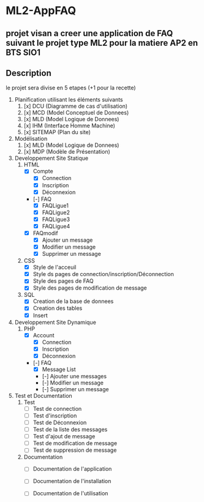 # ML2-AppFAQ

## projet visan a creer une application de FAQ suivant le projet type ML2 pour la matiere AP2 en BTS SIO1

## Description

le projet sera divise en 5 etapes (+1 pour la recette)

1. Planification utilisant les éléments suivants
    1. [x] DCU (Diagramme de cas d'utilisation)
    2. [x] MCD (Model Conceptuel de Donnees)
    3. [x] MLD (Model Logique de Donnees)
    4. [x] IHM (Interface Homme Machine)
    5. [x] SITEMAP (Plan du site)
2. Modélisation
    1. [x] MLD (Model Logique de Donnees)
    2. [x] MDP (Modèle de Présentation)
3. Developpement Site Statique
    1. HTML
        - [x] Compte
            - [x] Connection
            - [x] Inscription
            - [x] Déconnexion
        - [-] FAQ
            - [x] FAQLigue1
            - [x] FAQLigue2
            - [x] FAQLigue3
            - [x] FAQLigue4
        - [x] FAQmodif
            - [x] Ajouter un message
            - [x] Modifier un message
            - [x] Supprimer un message
    2. CSS
        - [x] Style de l'acceuil
        - [x] Style ds pages de connection/inscription/Déconnection
        - [x] Style des pages de FAQ
        - [x] Style des pages de modification de message
    3. SQL
        - [x] Creation de la base de donnees
        - [x] Creation des tables
        - [x] Insert
4. Developpement Site Dynamique
    1. PHP
        - [x] Account
            - [x] Connection
            - [x] Inscription
            - [x] Déconnexion
        - [-] FAQ
            - [x] Message List
            - [-] Ajouter une messages
            - [-] Modifier un message
            - [-] Supprimer un message
5. Test et Documentation
    1. Test
        - [ ] Test de connection
        - [ ] Test d'inscription
        - [ ] Test de Déconnexion
        - [ ] Test de la liste des messages
        - [ ] Test d'ajout de message
        - [ ] Test de modification de message
        - [ ] Test de suppression de message
    2. Documentation
        - [ ] Documentation de l'application
        - [ ] Documentation de l'installation
        - [ ] Documentation de l'utilisation

